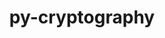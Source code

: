 ---
title: "py-cryptography"
layout: cache
categories: [package, develop-2025-04-13]
meta: {"compilers": ["none"], "num_specs": 3, "num_specs_by_stack": {"e4s": 1, "e4s-neoverse-v2": 1, "radiuss": 1, "root": 3}, "oss": ["ubuntu18.04", "ubuntu22.04"], "platforms": ["linux"], "stacks": ["e4s", "e4s-neoverse-v2", "radiuss", "root"], "targets": ["neoverse_v2", "x86_64_v3"], "versions": ["43.0.3"]}
spec_details: [{"compiler": "none", "hash": "cyhhwp7v55pnhui3esbtgceyrysxxlcn", "os": "ubuntu22.04", "platform": "linux", "size": "-", "stacks": ["e4s", "root"], "target": "x86_64_v3", "variants": ["build_system=python_pip"], "versions": ["43.0.3"]}, {"compiler": "none", "hash": "opgziwrrr5wwqkd5bdegqbv7frhyects", "os": "ubuntu22.04", "platform": "linux", "size": "-", "stacks": ["e4s-neoverse-v2", "root"], "target": "neoverse_v2", "variants": ["build_system=python_pip"], "versions": ["43.0.3"]}, {"compiler": "none", "hash": "zqsymtq6liyp24p6y5ogvhmv3u3qgwqe", "os": "ubuntu18.04", "platform": "linux", "size": "-", "stacks": ["radiuss", "root"], "target": "x86_64_v3", "variants": ["build_system=python_pip"], "versions": ["43.0.3"]}]
---